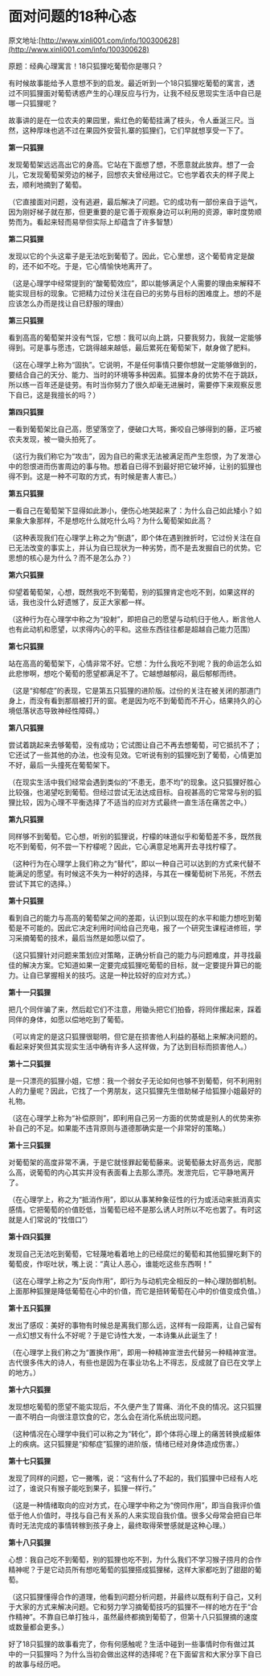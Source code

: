 # 面对问题的18种心态
原文地址:[http://www.xinli001.com/info/100300628](http://www.xinli001.com/info/100300628)


原题：经典心理寓言！18只狐狸吃葡萄你是哪只？

有时候故事能给予人意想不到的启发。最近听到一个18只狐狸吃葡萄的寓言，透过不同狐狸面对葡萄诱惑产生的心理反应与行为，让我不经反思现实生活中自已是哪一只狐狸呢？

故事讲的是在一位农夫的果园里，紫红色的葡萄挂满了枝头，令人垂涎三尺。当然，这种厚味也逃不过在果园外安营扎寨的狐狸们，它们早就想享受一下了。

**第一只狐狸**

发现葡萄架远远高出它的身高。它站在下面想了想，不愿意就此放弃。想了一会儿，它发现葡萄架旁边的梯子，回想农夫曾经用过它。它也学着农夫的样子爬上去，顺利地摘到了葡萄。

（它直接面对问题，没有逃避，最后解决了问题。它的成功有一部份来自于运气，因为刚好梯子就在那，但更重要的是它善于观察身边可以利用的资源，审时度势顺势而为。看起来轻而易举但实际上却蕴含了许多智慧）

**第二只狐狸**

发现以它的个头这辈子是无法吃到葡萄了。因此，它心里想，这个葡萄肯定是酸的，还不如不吃。于是，它心情愉快地离开了。

（这是心理学中经常提到的“酸葡萄效应”，即以能够满足个人需要的理由来解释不能实现目标的现象。它把精力过份关注在自已的劣势与目标的困难度上。想的不是应该怎么办而是找让自已舒服的理由）

**第三只狐狸**

看到高高的葡萄架并没有气馁，它想：我可以向上跳，只要我努力，我就一定能够得到。可是事与愿违，它跳得越来越低，最后累死在葡萄架下，献身做了肥料。

（这在心理学上称为“固执”。它说明，不是任何事情只要你想就一定能够做到的，要结合自己的天分、能力、当时的环境等多种因素。狐狸本身的优势不在于跳跃，所以练一百年还是徒劳。有时当你努力了很久却毫无进展时，需要停下来观察反思下自已，这是我擅长的吗？）

**第四只狐狸**

一看到葡萄架比自己高，愿望落空了，便破口大骂，撕咬自己够得到的藤，正巧被农夫发现，被一锄头拍死了。

（这行为我们称它为“攻击”，因为自已的需求无法被满足而产生怨恨，为了发泄心中的怨恨进而伤害周边的事与物。想着自已得不到最好把它破坏掉，让别的狐狸也得不到。这是一种不可取的方式，有时候是害人害已。）

**第五只狐狸**

一看自己在葡萄架下显得如此渺小，便伤心地哭起来了：为什么自己如此矮小？如果象大象那样，不是想吃什么就吃什么吗？为什么葡萄架如此高？

（这种表现我们在心理学上称之为“倒退”，即个体在遇到挫折时，它过份关注在自已无法改变的事实上，并认为自已现状为一种劣势，而不是去发掘自已的优势。它思想的核心是为什么？而不是怎么办？）

**第六只狐狸**

仰望着葡萄架，心想，既然我吃不到葡萄，别的狐狸肯定也吃不到，如果这样的话，我也没什么好遗憾了，反正大家都一样。

（这种行为在心理学中称之为“投射”，即把自己的愿望与动机归于他人，断言他人也有此动机和愿望，以求得内心的平和。这些东西往往都是超越自己能力范围）

**第七只狐狸**

站在高高的葡萄架下，心情非常不好。它想：为什么我吃不到呢？我的命运怎么如此悲惨啊，想吃个葡萄的愿望都满足不了。它越想越郁闷，最后郁郁而终。

（这是“抑郁症”的表现，它是第五只狐狸的进阶版。过份的关注在被关闭的那道门身上，而没有看到那扇被打开的窗。老是因为吃不到葡萄而不开心，结果持久的心境低落状态导致神经性障碍。）

**第八只狐狸**

尝试着跳起来去够葡萄，没有成功；它试图让自己不再去想葡萄，可它抵抗不了；它还试了一些其他的办法，也没有见效。它听说有别的狐狸吃到了葡萄，心情更加不好，最后一头撞死在葡萄架下。

（在现实生活中我们经常会遇到类似的“不患无，患不均”的现象。这只狐狸好胜心比较强，也渴望吃到葡萄。但经过尝试无法达成目标。自视甚高的它常常与别的狐狸比较，因为心理不平衡选择了不适当的应对方式最终一直生活在痛苦之中。）

**第九只狐狸**

同样够不到葡萄。它心想，听别的狐狸说，柠檬的味道似乎和葡萄差不多，既然我吃不到葡萄，何不尝一下柠檬呢？因此，它心满意足地离开去寻找柠檬了。

（这种行为在心理学上我们称之为“替代”，即以一种自己可以达到的方式来代替不能满足的愿望。有时候这不失为一种好的选择，与其在一棵葡萄树下吊死，不然去尝试下其它的选择。）

**第十只狐狸**

看到自己的能力与高高的葡萄架之间的差距，认识到以现在的水平和能力想吃到葡萄是不可能的。因此它决定利用时间给自己充电，报了一个研究生课程进修班，学习采摘葡萄的技术，最后当然是如愿以偿了。

（这只狐狸针对问题来策划应对策略，正确分析自己的能力与问题难度，并寻找最佳的解决方案。它知道如果一定要完成狐狸吃葡萄的目标，就一定要提升算已的能力。让自已掌握相关的技巧。这是一种比较好的应对方式。）

**第十一只狐狸**

把几个同伴骗了来，然后趁它们不注意，用锄头把它们拍昏，将同伴摞起来，踩着同伴的身体，如愿以偿地吃到了葡萄。

（可以肯定的是这只狐狸很聪明，但它是在损害他人利益的基础上来解决问题的。看起来好笑但其实现实生活中确有许多人这样做，为了达到目标而损害他人。）

**第十二只狐狸**

是一只漂亮的狐狸小姐，它想：我一个弱女子无论如何也够不到葡萄，何不利用别人的力量呢？因此，它找了一个男朋友，这只狐狸先生借助梯子给狐狸小姐最好的礼物。

（这在心理学上称为“补偿原则”，即利用自己另一方面的优势或是别人的优势来弥补自己的不足。如果能不违背原则与道德那确实是一个非常好的策略。）

**第十三只狐狸**

对葡萄架的高度非常不满，于是它就怪罪起葡萄藤来。说葡萄藤太好高务远，爬那么高，说葡萄的内心其实并没有表面看上去那么漂亮。发泄完后，它平静地离开了。

（在心理学上，称之为“抵消作用”，即以从事某种象征性的行为或活动来抵消真实感情。它把葡萄的价值贬低，当葡萄已经不是那么诱人时所以不吃也罢了。有时这就是人们常说的“找借口”）

**第十四只狐狸**

发现自己无法吃到葡萄，它轻蔑地看着地上的已经腐烂的葡萄和其他狐狸吃剩下的葡萄皮，作呕吐状，嘴上说：“真让人恶心，谁能吃这些东西啊！”

（这在心理学上称之为“反向作用”，即行为与动机完全相反的一种心理防御机制。上面那种狐狸是降低葡萄在心中的价值，而它是扭转葡萄在心中的价值变成负值。）

**第十五只狐狸**

发出了感叹：美好的事物有时候总是离我们那么远，这样有一段距离，让自己留有一点幻想又有什么不好呢？于是它诗性大发，一本诗集从此诞生了！

（在心理学上我们称之为“置换作用”，即用一种精神宣泄去代替另一种精神宣泄。古代很多伟大的诗人，有些也是因为在事业功名上不得志，反成就了自已在文学上的地方。）

**第十六只狐狸**

发现想吃葡萄的愿望不能实现后，不久便产生了胃痛、消化不良的情况。这只狐狸一直不明白一向很注意饮食的它，怎么会在消化系统出现问题。

（这种情况在心理学中我们可以称之为“转化”，即个体将心理上的痛苦转换成躯体上的疾病。这只狐狸是“抑郁症”狐狸的进阶版，情绪已经对身体造成伤害。）

**第十七只狐狸**

发现了同样的问题，它一撇嘴，说：“这有什么了不起的，我们狐狸中已经有人吃过了，谁说只有猴子能吃到果子，狐狸一样行。”

（这是一种情绪取向的应对方式，在心理学中称之为“傍同作用”，即当自我评价值低于他人价值时，寻找与自己有关系的人来实现自我价值。很多父母常会把自已年青时无法完成的事情转稼到孩子身上，最终取得荣誉感就是这种心理。）

**第十八只狐狸**

心想：我自己吃不到葡萄，别的狐狸也吃不到，为什么我们不学习猴子捞月的合作精神呢？于是它动员所有想吃葡萄的狐狸搭成狐狸梯，这样大家都吃到了甜甜的葡萄。

（这只狐狸懂得合作的道理，他看到问题分析问题，并最终以既有利于自己，又利于大家的方式来解决问题。它和努力学习摘葡萄技巧的狐狸不一样的地方在于“合作精神”。不靠自已单打独斗，虽然最终都摘到葡萄了，但第十八只狐狸摘的速度或数量都会更多。）

好了18只狐狸的故事看完了，你有何感触呢？生活中碰到一些事情时你有做过其中的一只狐狸吗？为什么当初会做出这样的选择呢？在下面留言和大家分享下自已的故事与经历吧。